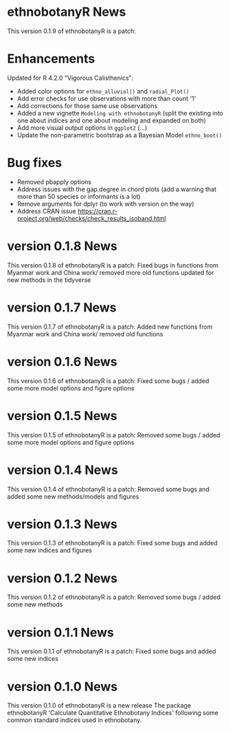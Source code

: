 # ethnobotanyR News

This version 0.1.9 of ethnobotanyR is a patch:

# Enhancements

Updated for R 4.2.0 "Vigorous Calisthenics":

- Added color options for `ethno_alluvial()` and `radial_Plot()` 
- Add error checks for use observations with more than count '1'
- Add corrections for those same use observations
- Added a new vignette `Modeling with ethnobotanyR` (split the existing into one about indices and one about modeling and expanded on both)
- Add more visual output options in `ggplot2` (...)
- Update the non-parametric bootstrap as a Bayesian Model `ethno_boot()`


# Bug fixes

- Removed pbapply options
- Address issues with the gap.degree in chord plots (add a warning that more than 50 species or informants is a lot)
- Remove arguments for dplyr (to work with version on the way)
- Address CRAN issue https://cran.r-project.org/web/checks/check_results_isoband.html

# version 0.1.8 News

This version 0.1.8 of ethnobotanyR is a patch:
Fixed bugs in functions from Myanmar work and China work/ removed more old functions updated for new methods in the tidyverse

# version 0.1.7 News

This version 0.1.7 of ethnobotanyR is a patch:
Added new functions from Myanmar work and China work/ removed old functions

# version 0.1.6 News

This version 0.1.6 of ethnobotanyR is a patch:
Fixed some bugs / added some more model options and figure options

# version 0.1.5 News

This version 0.1.5 of ethnobotanyR is a patch:
Removed some bugs / added some more model options and figure options

# version 0.1.4 News

This version 0.1.4 of ethnobotanyR is a patch:
Removed some bugs and added some new methods/models and figures

# version 0.1.3 News

This version 0.1.3 of ethnobotanyR is a patch:
Fixed some bugs and added some new indices and figures

# version 0.1.2 News

This version 0.1.2 of ethnobotanyR is a patch:
Removed some bugs / added some new methods

# version 0.1.1 News

This version 0.1.1 of ethnobotanyR is a patch:
Fixed some bugs and added some new indices

# version 0.1.0 News

This version 0.1.0 of ethnobotanyR is a new release
The package ethnobotanyR 'Calculate Quantitative Ethnobotany Indices' following some common standard indices used in ethnobotany. 

